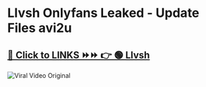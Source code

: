 
 # Llvsh Onlyfans Leaked - Update Files avi2u

## <h2><a href="https://clipsfans.com/Llvsh&ref=git">🔗 Click to LINKS ⏩⏩ 👉 🟢 Llvsh </a></h2>

<a href="https://clipsfans.com/Llvsh&ref=git" rel="nofollow" data-target="animated-image.originalLink"><img src="https://i.ibb.co.com/xMMVF88/686577567.gif" alt="Viral Video Original" style="max-width: 100%; display: inline-block;" data-target="animated-image.originalImage"></a>

